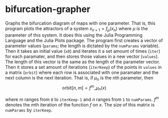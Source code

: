 # bifurcation-grapher
Graphs the bifurcation diagram of maps with one parameter. That is, this program plots the attractors of a system $x_{n+1}=f_{\mu}(x_{n})$ where $\mu$ is the parameter of this system.
It does this using the Julia Programming Language and the Julia Plots package. The program first creates a vector of parameter values (```params```; the length is dictated by the ```numParams``` variable). Then it takes an initial value (```x0```) and iterates it a set amount of times (```iter```) for each paramater, and then stores those values in a new vector (```values```). The length of this vector is the same as the length of the parameter vector. Then it stores a set amount of iterations (```iterKeep```) of the points in ```values``` in a matrix (```orbit```) where each row is associated with one paramater and the next column is the next iteration. That is, if $\mu_{n}$ is the nth parameter, then $$\text{orbit}[n,m]=f^{m}\_{\mu_{n}}(x)$$

where $m$ ranges from ```0``` to ```iterKeep-1``` and $n$ ranges from ```1``` to ```numParams```. $f^{m}$ denotes the $m$th iteration of the function $f$ on $x$. The size of this matrix is ```numParams``` by ```iterKeep```.

